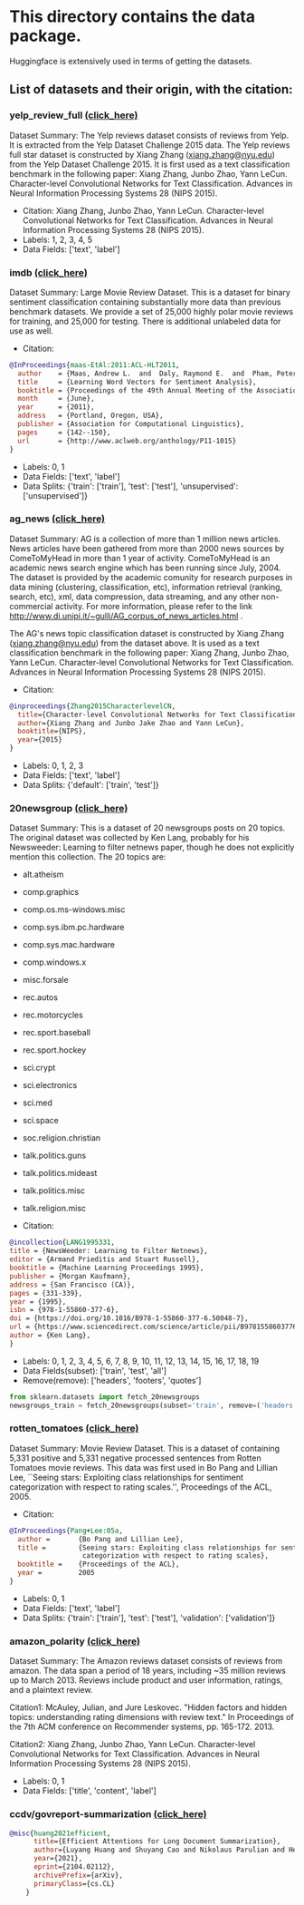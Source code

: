 # This directory contains the data package.

Huggingface is extensively used in terms of getting the datasets.

## List of datasets and their origin, with the citation:

### yelp_review_full [(click_here)](https://huggingface.co/datasets/yelp_review_full)

Dataset Summary: The Yelp reviews dataset consists of reviews from Yelp. It is extracted from the Yelp Dataset Challenge 2015 data. The Yelp reviews full star dataset is constructed by Xiang Zhang (xiang.zhang@nyu.edu) from the Yelp Dataset Challenge 2015. It is first used as a text classification benchmark in the following paper: Xiang Zhang, Junbo Zhao, Yann LeCun. Character-level Convolutional Networks for Text Classification. Advances in Neural Information Processing Systems 28 (NIPS 2015).

-    Citation: Xiang Zhang, Junbo Zhao, Yann LeCun. Character-level Convolutional Networks for Text Classification. Advances in Neural Information Processing Systems 28 (NIPS 2015).
-   Labels: 1, 2, 3, 4, 5
-   Data Fields: ['text', 'label']

### imdb [(click_here)](https://huggingface.co/datasets/imdb)

Dataset Summary: Large Movie Review Dataset. This is a dataset for binary sentiment classification containing substantially more data than previous benchmark datasets. We provide a set of 25,000 highly polar movie reviews for training, and 25,000 for testing. There is additional unlabeled data for use as well.

-    Citation:
```bibtex
@InProceedings{maas-EtAl:2011:ACL-HLT2011,
  author    = {Maas, Andrew L.  and  Daly, Raymond E.  and  Pham, Peter T.  and  Huang, Dan  and  Ng, Andrew Y.  and  Potts, Christopher},
  title     = {Learning Word Vectors for Sentiment Analysis},
  booktitle = {Proceedings of the 49th Annual Meeting of the Association for Computational Linguistics: Human Language Technologies},
  month     = {June},
  year      = {2011},
  address   = {Portland, Oregon, USA},
  publisher = {Association for Computational Linguistics},
  pages     = {142--150},
  url       = {http://www.aclweb.org/anthology/P11-1015}
}
```
-   Labels: 0, 1
-   Data Fields: ['text', 'label']
-   Data Splits: {'train': ['train'], 'test': ['test'], 'unsupervised': ['unsupervised']}


### ag_news [(click_here)](https://huggingface.co/datasets/ag_news)

Dataset Summary: AG is a collection of more than 1 million news articles. News articles have been gathered from more than 2000 news sources by ComeToMyHead in more than 1 year of activity. ComeToMyHead is an academic news search engine which has been running since July, 2004. The dataset is provided by the academic comunity for research purposes in data mining (clustering, classification, etc), information retrieval (ranking, search, etc), xml, data compression, data streaming, and any other non-commercial activity. For more information, please refer to the link http://www.di.unipi.it/~gulli/AG_corpus_of_news_articles.html .

The AG's news topic classification dataset is constructed by Xiang Zhang (xiang.zhang@nyu.edu) from the dataset above. It is used as a text classification benchmark in the following paper: Xiang Zhang, Junbo Zhao, Yann LeCun. Character-level Convolutional Networks for Text Classification. Advances in Neural Information Processing Systems 28 (NIPS 2015).

-    Citation:
```bibtex
@inproceedings{Zhang2015CharacterlevelCN,
  title={Character-level Convolutional Networks for Text Classification},
  author={Xiang Zhang and Junbo Jake Zhao and Yann LeCun},
  booktitle={NIPS},
  year={2015}
}
```
-   Labels: 0, 1, 2, 3
-   Data Fields: ['text', 'label']
-   Data Splits: {'default': ['train', 'test']}

### 20newsgroup [(click_here)](https://scikit-learn.org/stable/modules/generated/sklearn.datasets.fetch_20newsgroups.html#sklearn.datasets.fetch_20newsgroups)

Dataset Summary: This is a dataset of 20 newsgroups posts on 20 topics. The original dataset was collected by Ken Lang, probably for his Newsweeder: Learning to filter netnews paper, though he does not explicitly mention this collection. The 20 topics are:

-   alt.atheism
-   comp.graphics
-   comp.os.ms-windows.misc
-   comp.sys.ibm.pc.hardware
-   comp.sys.mac.hardware
-   comp.windows.x
-   misc.forsale
-   rec.autos
-   rec.motorcycles
-   rec.sport.baseball
-   rec.sport.hockey
-   sci.crypt
-   sci.electronics
-   sci.med
-   sci.space
-   soc.religion.christian
-   talk.politics.guns
-   talk.politics.mideast
-   talk.politics.misc
-   talk.religion.misc

-    Citation:
```bibtex
@incollection{LANG1995331,
title = {NewsWeeder: Learning to Filter Netnews},
editor = {Armand Prieditis and Stuart Russell},
booktitle = {Machine Learning Proceedings 1995},
publisher = {Morgan Kaufmann},
address = {San Francisco (CA)},
pages = {331-339},
year = {1995},
isbn = {978-1-55860-377-6},
doi = {https://doi.org/10.1016/B978-1-55860-377-6.50048-7},
url = {https://www.sciencedirect.com/science/article/pii/B9781558603776500487},
author = {Ken Lang},
}
```
-   Labels: 0, 1, 2, 3, 4, 5, 6, 7, 8, 9, 10, 11, 12, 13, 14, 15, 16, 17, 18, 19
-   Data Fields(subset): ['train', 'test', 'all']
-   Remove(remove): ['headers', 'footers', 'quotes']

```python
from sklearn.datasets import fetch_20newsgroups
newsgroups_train = fetch_20newsgroups(subset='train', remove=('headers', 'footers', 'quotes'))
```

### rotten_tomatoes [(click_here)](https://huggingface.co/datasets/rotten_tomatoes)

Dataset Summary: Movie Review Dataset. This is a dataset of containing 5,331 positive and 5,331 negative processed sentences from Rotten Tomatoes movie reviews. This data was first used in Bo Pang and Lillian Lee, ``Seeing stars: Exploiting class relationships for sentiment categorization with respect to rating scales.'', Proceedings of the ACL, 2005.

-    Citation:
```bibtex
@InProceedings{Pang+Lee:05a,
  author =       {Bo Pang and Lillian Lee},
  title =        {Seeing stars: Exploiting class relationships for sentiment
                  categorization with respect to rating scales},
  booktitle =    {Proceedings of the ACL},
  year =         2005
}
```
-   Labels: 0, 1
-   Data Fields: ['text', 'label']
-   Data Splits: {'train': ['train'], 'test': ['test'], 'validation': ['validation']}


### amazon_polarity [(click_here)](https://huggingface.co/datasets/amazon_polarity)

Dataset Summary: The Amazon reviews dataset consists of reviews from amazon. The data span a period of 18 years, including ~35 million reviews up to March 2013. Reviews include product and user information, ratings, and a plaintext review.

Citation1: McAuley, Julian, and Jure Leskovec. "Hidden factors and hidden topics: understanding rating dimensions with review text." In Proceedings of the 7th ACM conference on Recommender systems, pp. 165-172. 2013.

Citation2: Xiang Zhang, Junbo Zhao, Yann LeCun. Character-level Convolutional Networks for Text Classification. Advances in Neural Information Processing Systems 28 (NIPS 2015).

-    Labels: 0, 1
-    Data Fields: ['title', 'content', 'label']

### ccdv/govreport-summarization [(click_here)](https://huggingface.co/datasets/ccdv/govreport-summarization)

```bibtex
@misc{huang2021efficient,
      title={Efficient Attentions for Long Document Summarization}, 
      author={Luyang Huang and Shuyang Cao and Nikolaus Parulian and Heng Ji and Lu Wang},
      year={2021},
      eprint={2104.02112},
      archivePrefix={arXiv},
      primaryClass={cs.CL}
    }
```